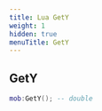 ```yaml
---
title: Lua GetY
weight: 1
hidden: true
menuTitle: GetY
---
```

## GetY
```lua
mob:GetY(); -- double
```